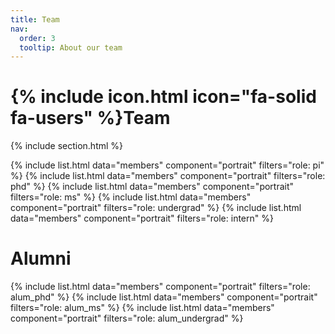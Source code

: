 ```yaml
---
title: Team
nav:
  order: 3
  tooltip: About our team
---
```


# {% include icon.html icon="fa-solid fa-users" %}Team

{% include section.html %}

{% include list.html data="members" component="portrait" filters="role: pi" %}
{% include list.html data="members" component="portrait" filters="role: phd" %}
{% include list.html data="members" component="portrait" filters="role: ms" %}
{% include list.html data="members" component="portrait" filters="role: undergrad" %}
{% include list.html data="members" component="portrait" filters="role: intern" %}

# Alumni

{% include list.html data="members" component="portrait" filters="role: alum_phd" %}
{% include list.html data="members" component="portrait" filters="role: alum_ms" %}
{% include list.html data="members" component="portrait" filters="role: alum_undergrad" %}
